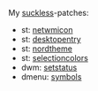 My [suckless](https://suckless.org/)-patches:

- st: [netwmicon](https://st.suckless.org/patches/netwmicon/)
- st: [desktopentry](https://st.suckless.org/patches/desktopentry/)
- st: [nordtheme](https://st.suckless.org/patches/nordtheme/)
- st: [selectioncolors](https://st.suckless.org/patches/selectioncolors/)
- dwm: [setstatus](https://dwm.suckless.org/patches/setstatus/)
- dmenu: [symbols](https://tools.suckless.org/dmenu/patches/symbols/)

